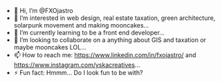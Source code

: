 - 👋 Hi, I’m @FXOjastro
- 👀 I’m interested in web design, real estate taxation, green architecture, solarpunk movement and making mooncakes...
- 🌱 I’m currently learning to be a front end developer...
- 💞️ I’m looking to collaborate on a anything about GIS and taxation or maybe mooncakes LOL...
- 📫 How to reach me: https://www.linkedin.com/in/fxojastro/ and https://www.instagram.com/yskacreatives...
- ⚡ Fun fact: Hmmm... Do I look fun to be with?

<!---
FXOjastro/FXOjastro is a ✨ special ✨ repository because its `README.md` (this file) appears on your GitHub profile.
You can click the Preview link to take a look at your changes.
--->
